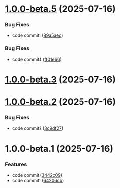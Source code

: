 # [1.0.0-beta.5](https://github.com/Aadinath16/repo1/compare/v1.0.0-beta.4...v1.0.0-beta.5) (2025-07-16)


### Bug Fixes

* code commit1 ([89a5aec](https://github.com/Aadinath16/repo1/commit/89a5aec511eee564aacdbe526d4274e47b4f535e))

### Bug Fixes

* code commit4 ([ff01e66](https://github.com/Aadinath16/repo1/commit/ff01e666a00565b202e8bb975b8d1f90e63e0608))

# [1.0.0-beta.3](https://github.com/Aadinath16/repo1/compare/v1.0.0-beta.2...v1.0.0-beta.3) (2025-07-16)


# [1.0.0-beta.2](https://github.com/Aadinath16/repo1/compare/v1.0.0-beta.1...v1.0.0-beta.2) (2025-07-16)


### Bug Fixes

* code commit2 ([3c9df27](https://github.com/Aadinath16/repo1/commit/3c9df27a35bc25b7b15824be6b57019f2ae9b974))

# 1.0.0-beta.1 (2025-07-16)


### Features

* code commit ([3442c09](https://github.com/Aadinath16/repo1/commit/3442c097914f6a028f0c2164deec6b1de411bbcc))
* code commit1 ([64206cb](https://github.com/Aadinath16/repo1/commit/64206cb8ded25d7227860821ac1b26a5349fd0a8))
